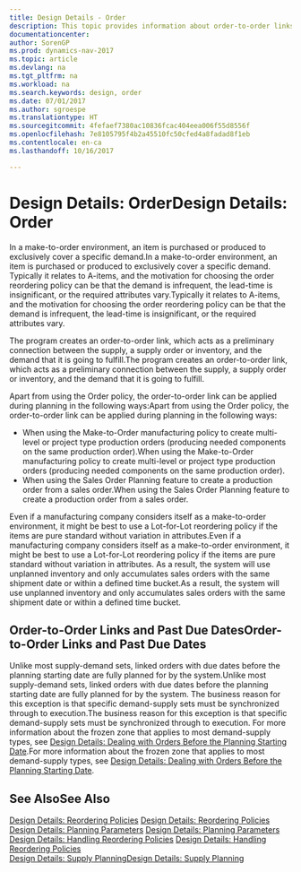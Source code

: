 ```yaml
---
title: Design Details - Order
description: This topic provides information about order-to-order links in a make-to-order environment.
documentationcenter: 
author: SorenGP
ms.prod: dynamics-nav-2017
ms.topic: article
ms.devlang: na
ms.tgt_pltfrm: na
ms.workload: na
ms.search.keywords: design, order
ms.date: 07/01/2017
ms.author: sgroespe
ms.translationtype: HT
ms.sourcegitcommit: 4fefaef7380ac10836fcac404eea006f55d8556f
ms.openlocfilehash: 7e8105795f4b2a45510fc50cfed4a8fadad8f1eb
ms.contentlocale: en-ca
ms.lasthandoff: 10/16/2017

---
```

# <a name="design-details-order"></a><span data-ttu-id="9aa89-103">Design Details: Order</span><span class="sxs-lookup"><span data-stu-id="9aa89-103">Design Details: Order</span></span>
<span data-ttu-id="9aa89-104">In a make-to-order environment, an item is purchased or produced to exclusively cover a specific demand.</span><span class="sxs-lookup"><span data-stu-id="9aa89-104">In a make-to-order environment, an item is purchased or produced to exclusively cover a specific demand.</span></span> <span data-ttu-id="9aa89-105">Typically it relates to A-items, and the motivation for choosing the order reordering policy can be that the demand is infrequent, the lead-time is insignificant, or the required attributes vary.</span><span class="sxs-lookup"><span data-stu-id="9aa89-105">Typically it relates to A-items, and the motivation for choosing the order reordering policy can be that the demand is infrequent, the lead-time is insignificant, or the required attributes vary.</span></span>  
  
<span data-ttu-id="9aa89-106">The program creates an order-to-order link, which acts as a preliminary connection between the supply, a supply order or inventory, and the demand that it is going to fulfill.</span><span class="sxs-lookup"><span data-stu-id="9aa89-106">The program creates an order-to-order link, which acts as a preliminary connection between the supply, a supply order or inventory, and the demand that it is going to fulfill.</span></span>  
  
<span data-ttu-id="9aa89-107">Apart from using the Order policy, the order-to-order link can be applied during planning in the following ways:</span><span class="sxs-lookup"><span data-stu-id="9aa89-107">Apart from using the Order policy, the order-to-order link can be applied during planning in the following ways:</span></span>  
  
* <span data-ttu-id="9aa89-108">When using the Make-to-Order manufacturing policy to create multi-level or project type production orders (producing needed components on the same production order).</span><span class="sxs-lookup"><span data-stu-id="9aa89-108">When using the Make-to-Order manufacturing policy to create multi-level or project type production orders (producing needed components on the same production order).</span></span>  
* <span data-ttu-id="9aa89-109">When using the Sales Order Planning feature to create a production order from a sales order.</span><span class="sxs-lookup"><span data-stu-id="9aa89-109">When using the Sales Order Planning feature to create a production order from a sales order.</span></span>  
  
<span data-ttu-id="9aa89-110">Even if a manufacturing company considers itself as a make-to-order environment, it might be best to use a Lot-for-Lot reordering policy if the items are pure standard without variation in attributes.</span><span class="sxs-lookup"><span data-stu-id="9aa89-110">Even if a manufacturing company considers itself as a make-to-order environment, it might be best to use a Lot-for-Lot reordering policy if the items are pure standard without variation in attributes.</span></span> <span data-ttu-id="9aa89-111">As a result, the system will use unplanned inventory and only accumulates sales orders with the same shipment date or within a defined time bucket.</span><span class="sxs-lookup"><span data-stu-id="9aa89-111">As a result, the system will use unplanned inventory and only accumulates sales orders with the same shipment date or within a defined time bucket.</span></span>  
  
## <a name="order-to-order-links-and-past-due-dates"></a><span data-ttu-id="9aa89-112">Order-to-Order Links and Past Due Dates</span><span class="sxs-lookup"><span data-stu-id="9aa89-112">Order-to-Order Links and Past Due Dates</span></span>  
<span data-ttu-id="9aa89-113">Unlike most supply-demand sets, linked orders with due dates before the planning starting date are fully planned for by the system.</span><span class="sxs-lookup"><span data-stu-id="9aa89-113">Unlike most supply-demand sets, linked orders with due dates before the planning starting date are fully planned for by the system.</span></span> <span data-ttu-id="9aa89-114">The business reason for this exception is that specific demand-supply sets must be synchronized through to execution.</span><span class="sxs-lookup"><span data-stu-id="9aa89-114">The business reason for this exception is that specific demand-supply sets must be synchronized through to execution.</span></span> <span data-ttu-id="9aa89-115">For more information about the frozen zone that applies to most demand-supply types, see [Design Details: Dealing with Orders Before the Planning Starting Date](design-details-dealing-with-orders-before-the-planning-starting-date.md).</span><span class="sxs-lookup"><span data-stu-id="9aa89-115">For more information about the frozen zone that applies to most demand-supply types, see [Design Details: Dealing with Orders Before the Planning Starting Date](design-details-dealing-with-orders-before-the-planning-starting-date.md).</span></span>  
  
## <a name="see-also"></a><span data-ttu-id="9aa89-116">See Also</span><span class="sxs-lookup"><span data-stu-id="9aa89-116">See Also</span></span>  
<span data-ttu-id="9aa89-117">[Design Details: Reordering Policies](design-details-reordering-policies.md) </span><span class="sxs-lookup"><span data-stu-id="9aa89-117">[Design Details: Reordering Policies](design-details-reordering-policies.md) </span></span>  
<span data-ttu-id="9aa89-118">[Design Details: Planning Parameters](design-details-planning-parameters.md) </span><span class="sxs-lookup"><span data-stu-id="9aa89-118">[Design Details: Planning Parameters](design-details-planning-parameters.md) </span></span>  
<span data-ttu-id="9aa89-119">[Design Details: Handling Reordering Policies](design-details-handling-reordering-policies.md) </span><span class="sxs-lookup"><span data-stu-id="9aa89-119">[Design Details: Handling Reordering Policies](design-details-handling-reordering-policies.md) </span></span>  
[<span data-ttu-id="9aa89-120">Design Details: Supply Planning</span><span class="sxs-lookup"><span data-stu-id="9aa89-120">Design Details: Supply Planning</span></span>](design-details-supply-planning.md)
